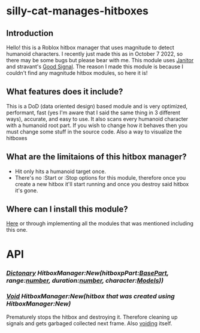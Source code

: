# silly-cat-manages-hitboxes
## Introduction
Hello! this is a Roblox hitbox manager that uses magnitude to detect humanoid characters. I recently just made this as in October 7 2022, so there may be some bugs but please bear with me. This module uses [Janitor](https://github.com/howmanysmall/Janitor) and stravant's [Good Signal](https://devforum.roblox.com/t/lua-signal-class-comparison-optimal-goodsignal-class/1387063). The reason I made this module is because I couldn't find any magnitude hitbox modules, so here it is!
## What features does it include?
This is a DoD (data oriented design) based module and is very optimized, performant, fast (yes I'm aware that I said the same thing in 3 different ways), accurate, and easy to use. It also scans every humanoid character with a humanoid root part. If you wish to change how it behaves then you must change some stuff in the source code. Also a way to visualize the hitboxes
## What are the limitaions of this hitbox manager?
- Hit only hits a humanoid target once.
- There's no :Start or :Stop options for this module, therefore once you create a new hitbox it'll start running and once you destroy said hitbox it's gone.
## Where can I install this module?
[Here](https://www.roblox.com/library/11204552320/silly-cat-manages-hitbox) or through implementing all the modules that was mentioned including this one.

# API
### *[Dictonary](https://create.roblox.com/docs/education/coding-5/intro-to-dictionaries) HitboxManager:New(hitboxpPart:[BasePart]([https://create.roblox.com/docs/education/coding-5/intro-to-dictionaries](https://create.roblox.com/docs/reference/engine/classes/BasePart)), range:[number](https://create.roblox.com/docs/scripting/luau/numbers), duration:[number](https://create.roblox.com/docs/scripting/luau/numbers), character:[Models](https://create.roblox.com/docs/building-and-visuals/studio-modeling/model-objects)))*

### *[Void](https://create.roblox.com/docs/scripting/luau/nil) HitboxManager:New(hitbox that was created using HitboxManager:New)*
Prematurely stops the hitbox and destroying it. Therefore cleaning up signals and gets garbaged collected next frame. Also [voiding](https://create.roblox.com/docs/scripting/luau/nil) itself.

